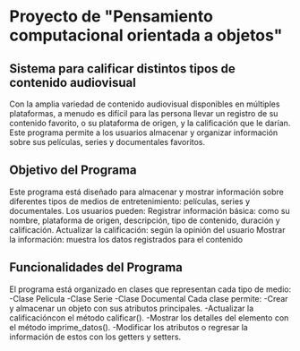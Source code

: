 # Proyecto de "Pensamiento computacional orientada a objetos"
## Sistema para calificar distintos tipos de contenido audiovisual
Con la amplia variedad de contenido audiovisual disponibles en múltiples plataformas, a menudo es difícil para las persona llevar un registro de su contenido favorito, o su plataforma de origen, y la calificación que le darían. Este programa permite a los usuarios almacenar y organizar información sobre sus películas, series y documentales favoritos.
## Objetivo del Programa 
Este programa está diseñado para almacenar y mostrar información sobre diferentes tipos de medios de entretenimiento: películas, series y documentales. Los usuarios pueden:
Registrar información básica: como su nombre, plataforma de origen, descripción, tipo de contenido, duración y calificación.
Actualizar la calificación: según la opinión del usuario
Mostrar la información: muestra los datos registrados para el contenido
## Funcionalidades del Programa
El programa está organizado en clases que representan cada tipo de medio:
-Clase Pelicula
-Clase Serie
-Clase Documental
Cada clase permite:
-Crear y almacenar un objeto con sus atributos principales.
-Actualizar la calificacióncon el método calificar().
-Mostrar los detalles del elemento con el método imprime_datos().
-Modificar los atributos o regresar la información de estos con los getters y setters.
